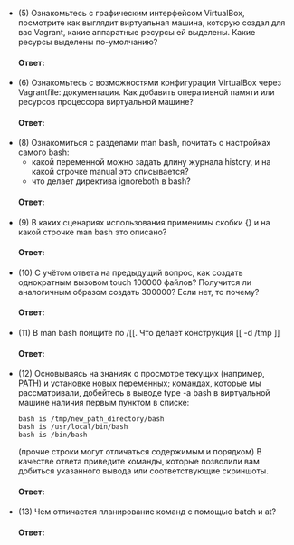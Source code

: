* (5) Ознакомьтесь с графическим интерфейсом VirtualBox, посмотрите как выглядит виртуальная машина, которую создал для вас Vagrant, какие аппаратные ресурсы ей выделены. Какие ресурсы выделены по-умолчанию?
    #### Ответ:
    <p> 
    </p>
* (6) Ознакомьтесь с возможностями конфигурации VirtualBox через Vagrantfile: документация. Как добавить оперативной памяти или ресурсов процессора виртуальной машине?
    #### Ответ:
    <p> 
    </p>
* (8) Ознакомиться с разделами man bash, почитать о настройках самого bash:
   - какой переменной можно задать длину журнала history, и на какой строчке manual это описывается?
   - что делает директива ignoreboth в bash?
    #### Ответ:
    <p> 
    </p>
* (9) В каких сценариях использования применимы скобки {} и на какой строчке man bash это описано?
    #### Ответ:
    <p> 
    </p>
* (10) С учётом ответа на предыдущий вопрос, как создать однократным вызовом touch 100000 файлов? Получится ли аналогичным образом создать 300000? Если нет, то почему?
    #### Ответ:
    <p> 
    </p>
* (11) В man bash поищите по /\[\[. Что делает конструкция [[ -d /tmp ]]
    #### Ответ:
    <p> 
    </p>
* (12) Основываясь на знаниях о просмотре текущих (например, PATH) и установке новых переменных; командах, которые мы рассматривали, добейтесь в выводе type -a bash в виртуальной машине наличия первым пунктом в списке:
    ```
    bash is /tmp/new_path_directory/bash
    bash is /usr/local/bin/bash
    bash is /bin/bash
    ```
    (прочие строки могут отличаться содержимым и порядком) В качестве ответа приведите команды, которые позволили вам добиться указанного вывода или соответствующие скриншоты.
    #### Ответ:
    <p> 
    </p>
* (13) Чем отличается планирование команд с помощью batch и at?
    #### Ответ:
    <p> 
    </p>